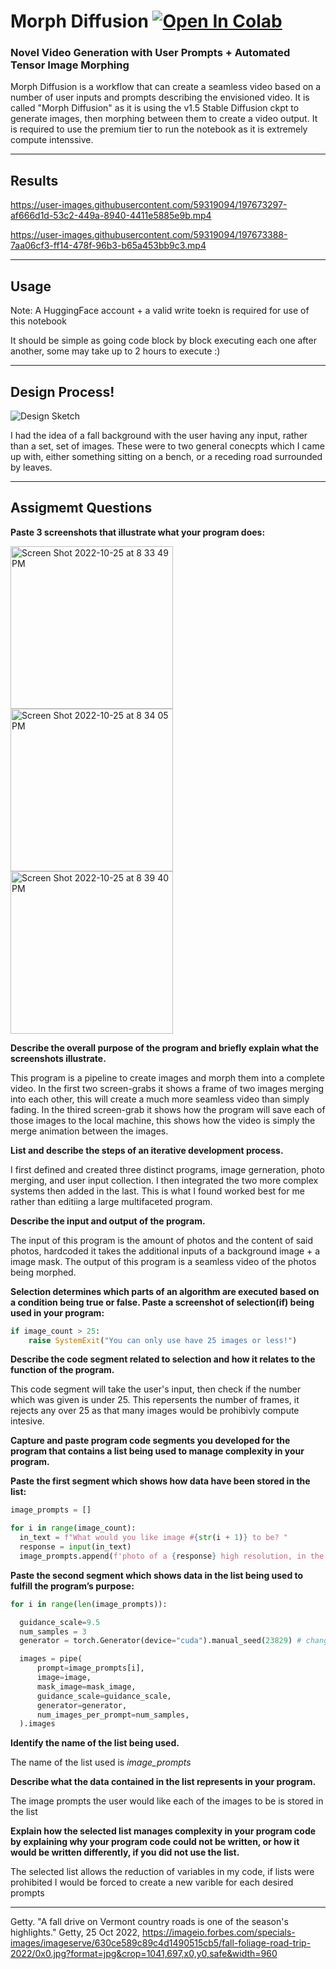 # Morph Diffusion   [![Open In Colab](https://colab.research.google.com/assets/colab-badge.svg)](https://colab.research.google.com/drive/1n_BVU3s95-Lc04P71udJRB5NUYQgz_K1?usp=sharing)

### Novel Video Generation with User Prompts + Automated Tensor Image Morphing
Morph Diffusion is a workflow that can create a seamless video based on a number of user inputs and prompts describing the envisioned video. It is called "Morph Diffusion" as it is using the v1.5 Stable Diffusion ckpt to generate images, then morphing between them to create a video output. It is required to use the premium tier to run the notebook as it is extremely compute intenssive. 

---

## Results

https://user-images.githubusercontent.com/59319094/197673297-af666d1d-53c2-449a-8940-4411e5885e9b.mp4

https://user-images.githubusercontent.com/59319094/197673388-7aa06cf3-ff14-478f-96b3-b65a453bb9c3.mp4

---

## Usage

Note: A HuggingFace account + a valid write toekn is required for use of this notebook

It should be simple as going code block by block executing each one after another, some may take up to 2 hours to execute :)

---

## Design Process!

![Design Sketch](https://user-images.githubusercontent.com/59319094/197906143-e75de8e6-208a-4bf6-a0cd-e54f425f5792.jpg)

I had the idea of a fall background with the user having any input, rather than a set, set of images. These were to two general conecpts which I came up with, either something sitting on a bench, or a receding road surrounded by leaves.

---

## Assigmemt Questions

**Paste 3 screenshots that illustrate what your program does:**

<img width="260" alt="Screen Shot 2022-10-25 at 8 33 49 PM" src="https://user-images.githubusercontent.com/59319094/197907122-a98693b9-e533-45c6-bde2-1f2d34cba064.png"> <img width="260" alt="Screen Shot 2022-10-25 at 8 34 05 PM" src="https://user-images.githubusercontent.com/59319094/197907120-d362017b-fc78-43c5-9df8-70640cc31587.png"> <img width="260" alt="Screen Shot 2022-10-25 at 8 39 40 PM" src="https://user-images.githubusercontent.com/59319094/197907669-60ec3a5d-992f-4adb-ac54-13991017023f.png">



**Describe the overall purpose of the program and briefly explain what the screenshots illustrate.**

This program is a pipeline to create images and morph them into a complete video. In the first two screen-grabs it shows a frame of two images merging into each other, this will create a much more seamless video than simply fading. In the thired screen-grab it shows how the program will save each of those images to the local machine, this shows how the video is simply the merge animation between the images.

**List and describe the steps of an iterative development process.**

I first defined and created three distinct programs, image gerneration, photo merging, and user input collection. I then integrated the two more complex systems then added in the last. This is what I found worked best for me rather than editiing a large multifaceted program.

**Describe the input and output of the program.**

The input of this program is the amount of photos and the content of said photos, hardcoded it takes the additional inputs of a background image + a image mask. The output of this program is a seamless video of the photos being morphed.

**Selection determines which parts of an algorithm are executed based on a condition being true or false. Paste a screenshot of selection(if) being used in your program:**

```python
if image_count > 25:
    raise SystemExit("You can only use have 25 images or less!")
```

**Describe the code segment related to selection and how it relates to the function of the program.** 

This code segment will take the user's input, then check if the number which was given is under 25. This repersents the number of frames, it rejects any over 25 as that many images would be prohibivly compute intesive.

**Capture and paste program code segments you developed for the program that contains a list being used to manage complexity in your program.**

**Paste the first segment which shows how data have been stored in the list:**

```python
image_prompts = []

for i in range(image_count):
  in_text = f"What would you like image #{str(i + 1)} to be? "
  response = input(in_text)
  image_prompts.append(f'photo of a {response} high resolution, in the middle of a road')
```

**Paste the second segment which shows data in the list being used to fulfill the program’s purpose:**

```python
for i in range(len(image_prompts)):

  guidance_scale=9.5
  num_samples = 3
  generator = torch.Generator(device="cuda").manual_seed(23829) # change the seed to get different results

  images = pipe(
      prompt=image_prompts[i],
      image=image,
      mask_image=mask_image,
      guidance_scale=guidance_scale,
      generator=generator,
      num_images_per_prompt=num_samples,
  ).images
```

**Identify the name of the list being used.**

The name of the list used is _image\_prompts_

**Describe what the data contained in the list represents in your program.**

The image prompts the user would like each of the images to be is stored in the list

**Explain how the selected list manages complexity in your program code by explaining why your program code could not be written, or how it would be written differently, if you did not use the list.**

The selected list allows the reduction of variables in my code, if lists were prohibited I would be forced to create a new varible for each desired prompts

---

Getty. "A fall drive on Vermont country roads is one of the season's highlights." Getty, 25 Oct 2022, https://imageio.forbes.com/specials-images/imageserve/630ce589c89c4d1490515cb5/fall-foliage-road-trip-2022/0x0.jpg?format=jpg&crop=1041,697,x0,y0,safe&width=960
